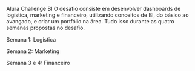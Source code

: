 Alura Challenge BI
O desafio consiste em desenvolver dashboards de logística, marketing e financeiro, utilizando conceitos de BI, do básico ao avançado, e criar um portfólio na área. Tudo isso durante as quatro semanas propostas no desafio.

Semana 1: Logística

Semana 2: Marketing

Semana 3 e 4: Financeiro
